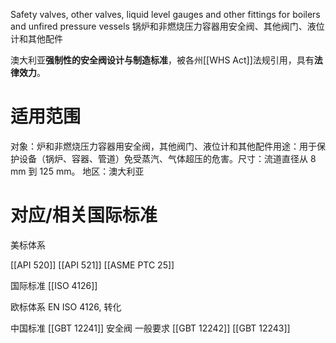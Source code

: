 Safety valves, other valves, liquid level gauges and other fittings for boilers and unfired pressure vessels
锅炉和非燃烧压力容器用安全阀、其他阀门、液位计和其他配件

澳大利亚​**​强制性的安全阀设计与制造标准​**​，被各州[[WHS Act]]法规引用，具有​**​法律效力**​。

# 适用范围

对象​​：​​炉和非燃烧压力容器用安全阀，其他阀门、液位计和其他配件
​​用途​​：用于保护设备（锅炉、容器、管道）免受​​蒸汽、气体​​超压的危害。
​​尺寸​​：流道直径从 ​​8 mm 到 125 mm​​。
​​地区​​：澳大利亚​​

# 对应/相关国际标准

美标体系

[[API 520]]
[[API 521]]
[[ASME PTC 25]]


国际标准
[[ISO 4126]]

欧标体系
EN ISO 4126, 转化

中国标准
[[GBT 12241]] 安全阀 一般要求
[[GBT 12242]]
[[GBT 12243]]